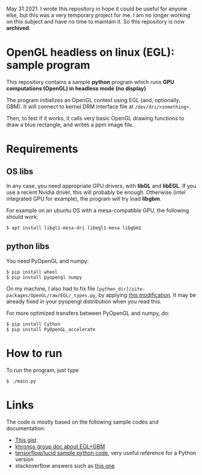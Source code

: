 
May 31 2021: I wrote this repository in hope it could be useful for anyone else, but this was a very temporary project for me. 
I am no longer working on this subject and have no time to maintain it. So this repository is now **archived**.

# OpenGL headless on linux (EGL): sample program

This repository contains a sample **python** program which runs **GPU computations (OpenGL) in headless mode (no display)**.

The program initializes an OpenGL context using EGL (and, optionally, GBM).
It will connect to kernel DRM interface file at `/dev/dri/<something>`.

Then, to test if it works, it calls very basic OpenGL drawing functions to draw a blue rectangle, and writes a ppm image file.

# Requirements

## OS libs

In any case, you need appropriate GPU drivers, with **libGL** and **libEGL**.
If you use a recent Nvidia driver, this will probably be enough.
Otherwise (intel integrated GPU for example), the program will try load **libgbm**.

For example on an ubuntu OS with a mesa-compatible GPU, the following should work:
```
$ apt install libgl1-mesa-dri libegl1-mesa libgbm1
```

## python libs

You need PyOpenGL and numpy:
```
$ pip install wheel
$ pip install pyopengl numpy
```

On my machine, I also had to fix file `[python_dir]/site-packages/OpenGL/raw/EGL/_types.py`,
by applying [this modification](https://github.com/mcfletch/pyopengl/commit/47493f26d4b26e3a66e4070651dbf60e1ccf37f1).
It may be already fixed in your pyopengl distribution when you read this.

For more optimized transfers between PyOpenGL and numpy, do:
```
$ pip install Cython
$ pip install PyOpenGL_accelerate
```

# How to run

To run the program, just type
```
$ ./main.py
```

# Links

The code is mostly based on the following sample codes and documentation:
* [This gist](https://gist.github.com/dcommander/ee1247362201552b2532)
* [khronos group doc about EGL+GBM](https://www.khronos.org/registry/EGL/extensions/MESA/EGL_MESA_platform_gbm.txt)
* [tensorflow/lucid sample python code](https://github.com/tensorflow/lucid/blob/master/lucid/misc/gl/glcontext.py),
  very useful reference for a Python version
* stackoverflow answers such as [this one](https://stackoverflow.com/questions/20816844/egldisplay-on-gbm)

